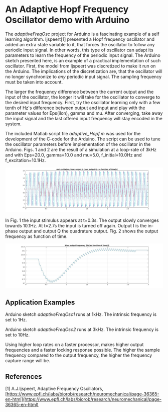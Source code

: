 # An Adaptive Hopf Frequency Oscillator demo with Arduino

The *adaptiveFreqOsc* project for Arduino is a fascinating example of a self learning algorithm.
Ijspeert[1] presented a Hopf frequency oscillator and added an extra state variable to it, that forces the oscillator to follow any periodic input signal. In other words, this type of oscillator can adapt its parameters to learn the frequency of the periodic input signal. The Arduino sketch presented here, is an example of a practical implementation of such oscillator.
First, the model from Ijspeert was discretized to make it run on the Arduino. The implications of the discretization are, that the oscillator will no longer synchronize to *any* periodic input signal. The sampling frequency must be taken into account.

The larger the frequency difference between the current output and the input of the oscillator, the longer it will take for the oscillator to converge to the desired input frequency. First, try the oscillator learning only with  a few tenth of Hz's difference between output and input and play with the parameter values for Eps(ilon), gamma and mu. After converging, take away the input signal and the last offered input frequency will stay encoded in the system.

The included Matlab script file *adaptive_Hopf.m* was used for the development of the C-code for the Arduino. The script can be used to tune the oscillator parameters before implementation of the oscillator in the Arduino. Figs. 1 and 2 are the result of a simulation at a loop-rate of 3kHz and with Eps=20.0, gamma=10.0 and mu=5.0,  f_initial=10.0Hz and f_excitation=10.1Hz.

![Fig. 1. ](figures/fig_1.jpg  "Oscillator output as function of time")

In Fig. 1 the input stimulus appears at t=0.3s. The output slowly converges towards 10.1Hz. At t=2.7s the input is turned off again. Output I is the in-phase output and output Q the quadrature output. Fig. 2 shows the output frequency as function of time.

![ Fig. 2.](figures/fig_2.jpg  "Output frequency as function of time")

## Application Examples

Arduino sketch *adaptiveFreqOsc1* runs at 1kHz. The intrinsic frequency is set to 1Hz.

Arduino sketch *adaptiveFreqOsc2* runs at 3kHz. The intrinsic frequency is set to 10Hz.

Using higher loop rates on a faster processor, makes higher output frequencies and a faster locking response possible. The higher the sample frequency compared to the output frequency, the higher the  frequency capture range will be.

## References

[1] A.J.Ijspeert, Adaptive Frequency Oscillators, [https://www.epfl.ch/labs/biorob/research/neuromechanical/page-36365-en-html](https://www.epfl.ch/labs/biorob/research/neuromechanical/page-36365-en-html) 
